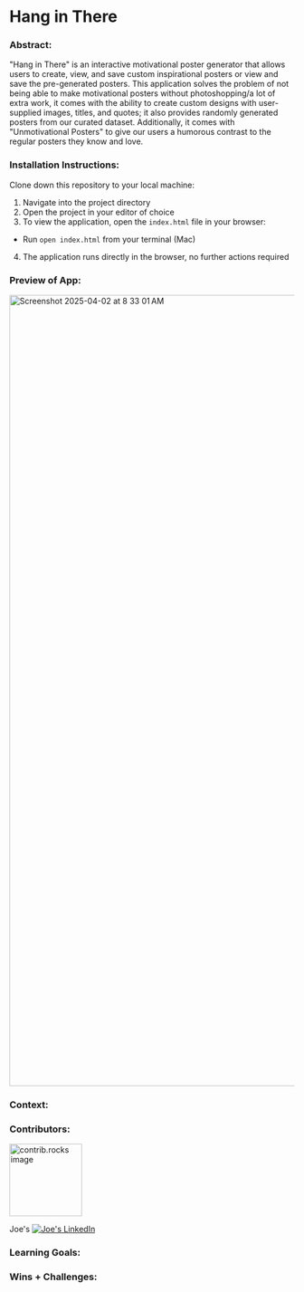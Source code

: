 # Hang in There

### Abstract:

"Hang in There" is an interactive motivational poster generator that allows users to create, view, and save custom inspirational posters or view and save the pre-generated posters. This application solves the problem of not being able to make motivational posters without photoshopping/a lot of extra work, it comes with the ability to create custom designs with user-supplied images, titles, and quotes; it also provides randomly generated posters from our curated dataset. Additionally, it comes with "Unmotivational Posters" to give our users a humorous contrast to the regular posters they know and love.

[//]: <> (Briefly describe what you built and its features. What problem is the app solving? How does this application solve that problem?)

### Installation Instructions:

Clone down this repository to your local machine:
1. Navigate into the project directory
2. Open the project in your editor of choice
3.  To view the application, open the `index.html` file in your browser:
- Run `open index.html` from your terminal (Mac)
4. The application runs directly in the browser, no further actions required

[//]: <> (What steps does a person have to take to get your app cloned down and running?)

### Preview of App:

<img width="1398" alt="Screenshot 2025-04-02 at 8 33 01 AM" src="https://github.com/user-attachments/assets/3e919e69-9b50-49d2-8428-e2ee321f9777" />

[//]: <> (Provide ONE gif or screenshot of your application - choose the "coolest" piece of functionality to show off. gifs preferred!)

### Context:



[//]: <> (Give some context for the project here. How long did you have to work on it? How far into the Turing program are you?)

### Contributors:

<a href="https://github.com/JustJoeYo">
  <img src="https://avatars.githubusercontent.com/u/53631725?v=4" alt="contrib.rocks image" width="128" height="128" />
</a>

Joe's [![Joe's LinkedIn][linkedin-shield]][linkedin-url]

[//]: <> (Who worked on this application? Link to your GitHub. Consider also providing LinkedIn link)

### Learning Goals:



[//]: <> (What were the learning goals of this project? What tech did you work with?)

### Wins + Challenges:



[//]: <> (What are 2-3 wins you have from this project? What were some challenges you faced - and how did you get over them?)

[contributors-shield]: https://img.shields.io/github/contributors/JustJoeYo/futbol.svg?style=for-the-badge
[contributors-url]: https://github.com/JustJoeYo/futbol/graphs/contributors
[linkedin-shield]: https://img.shields.io/badge/-LinkedIn-black.svg?style=for-the-badge&logo=linkedin&colorB=555
[linkedin-url]: https://linkedin.com/in/joseph-samere-981a5b291/
